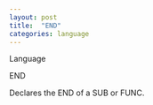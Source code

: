 ```yaml
---
layout: post
title:  "END"
categories: language
---
```

Language

END

Declares the END of a SUB or FUNC.

